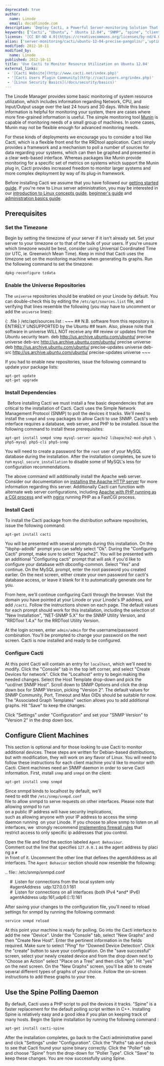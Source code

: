 ```yaml
---
deprecated: true
author:
  name: Linode
  email: docs@linode.com
description: 'Deploy Cacti, a Powerful Server-monitoring Solution That Uses SNMP to Track Resource Usage on Ubuntu 12.04.'
keywords: ["Cacti", "Ubuntu", " Ubuntu 12.04", "SNMP", "spine", "client machine"]
license: '[CC BY-ND 4.0](https://creativecommons.org/licenses/by-nd/4.0)'
alias: ['server-monitoring/cacti/ubuntu-12-04-precise-pangolin/','uptime/monitoring/monitoring-resource-utilization-with-cacti-on-ubuntu-12-04-precise/']
modified: 2012-10-11
modified_by:
  name: Linode
published: 2012-10-11
title: 'Use Cacti to Monitor Resource Utilization on Ubuntu 12.04'
external_links:
 - '[Cacti Website](http://www.cacti.net/index.php)'
 - '[Cacti Users Plugin Community](http://cactiusers.org/index.php)'
 - '[Linux Security Basics](/docs/security/basics)'
---
```


The Linode Manager provides some basic monitoring of system resource utilization, which includes information regarding Network, CPU, and Input/Output usage over the last 24 hours and 30 days. While this basic information is helpful for monitoring your system, there are cases where more fine-grained information is useful. The simple monitoring tool [Munin](http://munin-monitoring.org/) is capable of monitoring needs of a small group of machines. In some cases, Munin may not be flexible enough for advanced monitoring needs.

For these kinds of deployments we encourage you to consider a tool like Cacti, which is a flexible front end for the RRDtool application. Cacti simply provides a framework and a mechanism to poll a number of sources for data regarding your systems, which can then be graphed and presented in a clear web-based interface. Whereas packages like Munin provide monitoring for a specific set of metrics on systems which support the Munin plug in, Cacti provides increased freedom to monitor larger systems and more complex deployment by way of its plug-in framework.

Before installing Cacti we assume that you have followed our [getting started guide](/docs/getting-started/). If you're new to Linux server administration, you may be interested in our [introduction to Linux concepts guide](/docs/tools-reference/introduction-to-linux-concepts/), [beginner's guide](/docs/beginners-guide/) and [administration basics guide](/docs/using-linux/administration-basics).

## Prerequisites

### Set the Timezone

Begin by setting the timezone of your server if it isn't already set. Set your server to your timezone or to that of the bulk of your users. If you're unsure which timezone would be best, consider using Universal Coordinated Time (or UTC, ie. Greenwich Mean Time). Keep in mind that Cacti uses the timezone set on the monitoring machine when generating its graphs. Run the following command to set the timezone:

    dpkg-reconfigure tzdata

### Enable the Universe Repositories

The `universe` repositories should be enabled on your Linode by default. You can double-check this by editing the `/etc/apt/sources.list` file, and verifying that lines resemble the following (you may have to uncomment or add the `universe` lines):

{: .file }
/etc/apt/sources.list
:   ~~~
    ## N.B. software from this repository is ENTIRELY UNSUPPORTED by the Ubuntu
    ## team. Also, please note that software in universe WILL NOT receive any
    ## review or updates from the Ubuntu security team.
    deb http://us.archive.ubuntu.com/ubuntu/ precise universe
    deb-src http://us.archive.ubuntu.com/ubuntu/ precise universe
    deb http://us.archive.ubuntu.com/ubuntu/ precise-updates universe
    deb-src http://us.archive.ubuntu.com/ubuntu/ precise-updates universe
    ~~~

If you had to enable new repositories, issue the following command to update your package lists:

    apt-get update
    apt-get upgrade

### Install Dependencies

  Before installing Cacti we must install a few basic dependencies that are critical to the installation of Cacti. Cacti uses the Simple Network Management Protocol (SNMP) to poll the devices it tracks. We'll need to install the `snmpd` and `snmp` packages to allow Cacti to use SNMP. Cacti's web interface requires a database, web server, and PHP to be installed. Issue the following command to install these prerequisites:

    apt-get install snmpd snmp mysql-server apache2 libapache2-mod-php5 \
    php5-mysql php5-cli php5-snmp

You will need to create a password for the `root` user of your MySQL database during the installation. After the installation completes, be sure to run `mysql_secure_installation` to disable some of MySQL's less for configuration recommendations.

The above command will additionally install the Apache web server. Consider our documentation on [installing the Apache HTTP server](/docs/websites/apache/apache-2-web-server-on-ubuntu-12-04-lts-precise-pangolin) for more information regarding this server. Additionally Cacti can function with alternate web server configurations, including [Apache with PHP running as a CGI process](/docs/websites/apache/run-php-applications-under-cgi-with-apache-on-ubuntu-12-04-lts-precise-pangolin) and with [nginx](/docs/websites/nginx/nginx-and-phpfastcgi-on-ubuntu-12-04-lts-precise-pangolin) running PHP as a FastCGI process.

### Install Cacti

To install the Cacti package from the distribution software repositories, issue the following command:

    apt-get install cacti

You will be presented with several prompts during this installation. On the "libphp-adodb" prompt you can safely select "Ok". During the "Configuring Cacti" prompt, make sure to select "Apache2". You will be presented with an additional "Configuring cacti" prompt that will ask if you'd like to configure your database with dbconfig-common. Select "Yes" and continue. On the MySQL prompt, enter the root password you created earlier. On the next screen, either create your own password for cacti's database access, or leave it blank for it to automatically generate one for you.

From here, we'll continue configuring Cacti through the browser. Visit the domain you have pointed at your Linode or your Linode's IP address, and add `/cacti`. Follow the instructions shown on each page. The default values for each prompt should work for this installation, including the selection of "New Installation", "NET-SNMP 5.X" for the SNMP Utility Version, and "RRDTool 1.4.x" for the RRDTool Utility Version.

At the login screen, enter `admin/admin` for the username/password combination. You'll be prompted to change your password on the next screen. Cacti is now installed and ready to be configured.

### Configure Cacti

At this point Cacti will contain an entry for `localhost`, which we'll need to modify. Click the "Console" tab in the top left corner, and select "Create Devices for network". Click the "Localhost" entry to begin making the needed changes. Select the Host Template drop-down and pick the "ucd/net SNMP Host". Scroll down to SNMP Options and click the drop down box for SNMP Version, picking "Version 2". The default values for SNMP Community, Port, Timeout and Max OIDs should be suitable for now. The "Associated Graph Templates" section allows you to add additional graphs. Hit "Save" to keep the changes.

Click "Settings" under "Configuration" and set your "SNMP Version" to "Version 2" in the drop down box.

## Configure Client Machines

This section is optional and for those looking to use Cacti to monitor additional devices. These steps are written for Debian-based distributions, but with modification, they will work on any flavor of Linux. You will need to follow these instructions for each client machine you'd like to monitor with Cacti. Client machines need an SNMP daemon in order to serve Cacti information. First, install `snmp` and `snmpd` on the client:

    apt-get install snmp snmpd

Since snmpd binds to localhost by default, we'll need to edit the `/etc/snmp/snmpd.conf`  file to allow snmpd to serve requests on other interfaces. Please note that  allowing snmpd to run on a public IP address will have security implications,  such as allowing anyone with your IP address to access the snmp daemon running  on your Linode. If you choose to allow snmp to listen on all interfaces, we  strongly recommend [implementing firewall rules](/docs/security/firewalls) that  restrict access to only specific ip addresses that you control.

Open the file and find the section labeled `Agent Behaviour`. Comment out the line that specifies `127.0.0.1` as the agent address by placing a `#`  in front of it. Uncomment the other line that defines the agentAddress as all  interfaces. The `Agent Behavior` section should now resemble the following:

.. file:: /etc/snmp/snmpd.conf

    \#  Listen for connections from the local system only     \#agentAddress  udp:127.0.0.1:161     \#  Listen for connections on all interfaces (both IPv4 \*and\* IPv6)     agentAddress udp:161,udp6:[::1]:161

After saving your changes to the configuration file, you'll need to reload  settings for snmpd by running the following command:

`service snmpd reload`

At this point your machine is ready for polling. Go into the Cacti interface to add the new "Device". Under the "Console" tab, select "New Graphs" and then "Create New Host". Enter the pertinent information in the fields required. Make sure to select "Ping" for "Downed Device Detection". Click the "create" button to save your configuration. On the "save successful" screen, select your newly created device and from the drop down next to "Choose an Action" select "Place on a Tree" and then click "go". Hit "yes" on the next screen. On the "New Graphs" screen, you'll be able to create several different types of graphs of your choice. Follow the on-screen instructions to add these graphs to your tree.

## Use the Spine Polling Daemon

By default, Cacti uses a PHP script to poll the devices it tracks. "Spine" is a faster replacement for the default polling script written in C++. Installing Spine is relatively easy and a good idea if you plan on keeping track of many hosts. Begin the Spine installation by running the following command :

    apt-get install cacti-spine

After the installation completes, go back to the Cacti administrative panel and click "Settings" under "Configuration". Click the "Paths" tab and check to see that Cacti found your spine binary correctly. Click the "Poller" tab and choose "Spine" from the drop-down for "Poller Type". Click "Save" to keep these changes. You are now successfully using Spine.
